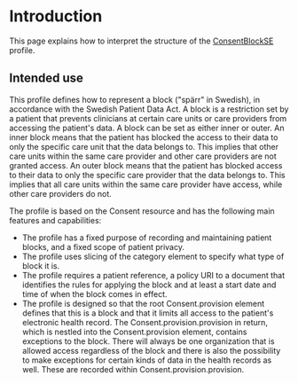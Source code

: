 # Introduction
This page explains how to interpret the structure of the [ConsentBlockSE](StructureDefinition-ConsentBlockSE.html) profile.

## Intended use
This profile defines how to represent a block ("spärr" in Swedish), in accordance with the Swedish Patient Data Act. A block is a restriction set by a patient that prevents clinicians at certain care units or care providers from accessing the patient's data. A block can be set as either inner or outer. An inner block means that the patient has blocked the access to their data to only the specific care unit that the data belongs to. This implies that other care units within the same care provider and other care providers are not granted access. An outer block means that the patient has blocked access to their data to only the specific care provider that the data belongs to. This implies that all care units within the same care provider have access, while other care providers do not.

The profile is based on the Consent resource and has the following main features and capabilities:

* The profile has a fixed purpose of recording and maintaining patient blocks, and a fixed scope of patient privacy.
* The profile uses slicing of the category element to specify what type of block it is.
* The profile requires a patient reference, a policy URI to a document that identifies the rules for applying the block and at least a start date and time of when the block comes in effect.
* The profile is designed so that the root Consent.provision element defines that this is a block and that it limits all access to the patient's electronic health record. The Consent.provision.provision in return, which is nestled into the Consent.provision element, contains exceptions to the block. There will always be one organization that is allowed access regardless of the block and there is also the possibility to make exceptions for certain kinds of data in the health records as well. These are recorded within Consent.provision.provision.